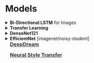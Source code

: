 <h1 id="models">Models</h1>

<div style='width:1000px;margin:auto;'>

<details><summary><b>Bi-Directional LSTM</b> for Images</summary><p><pre><code>from keras.models import Model
from keras.layers import Input, LSTM, GRU, Bidirectional, GlobalMaxPooling1D, Lambda, Concatenate, Dense
import keras.backend as K
import numpy as np
import pandas as pd
import matplotlib.pyplot as plt

if len(K.tensorflow_backend._get_available_gpus()) &gt; 0:
  from keras.layers import CuDNNLSTM as LSTM
  from keras.layers import CuDNNGRU as GRU


def get_mnist(limit=None):
  if not os.path.exists('../large_files'):
    print("You must create a folder called large_files adjacent to the class folder first.")
  if not os.path.exists('../large_files/train.csv'):
    print("Looks like you haven't downloaded the data or it's not in the right spot.")
    print("Please get train.csv from https://www.kaggle.com/c/digit-recognizer")
    print("and place it in the large_files folder.")

  print("Reading in and transforming data...")
  df = pd.read_csv('../large_files/train.csv')
  data = df.values
  np.random.shuffle(data)
  X = data[:, 1:].reshape(-1, 28, 28) / 255.0 # data is from 0..255
  Y = data[:, 0]
  if limit is not None:
    X, Y = X[:limit], Y[:limit]
  return X, Y




# get data
X, Y = get_mnist()

# config
D = 28
M = 15


# input is an image of size 28x28
input_ = Input(shape=(D, D))

# up-down
rnn1 = Bidirectional(LSTM(M, return_sequences=True))
x1 = rnn1(input_) # output is N x D x 2M
x1 = GlobalMaxPooling1D()(x1) # output is N x 2M

# left-right
rnn2 = Bidirectional(LSTM(M, return_sequences=True))

# custom layer
permutor = Lambda(lambda t: K.permute_dimensions(t, pattern=(0, 2, 1)))

x2 = permutor(input_)
x2 = rnn2(x2) # output is N x D x 2M
x2 = GlobalMaxPooling1D()(x2) # output is N x 2M

# put them together
concatenator = Concatenate(axis=1)
x = concatenator([x1, x2]) # output is N x 4M

# final dense layer
output = Dense(10, activation='softmax')(x)

model = Model(inputs=input_, outputs=output)

# testing
# o = model.predict(X)
# print("o.shape:", o.shape)

# compile
model.compile(
  loss='sparse_categorical_crossentropy',
  optimizer='adam',
  metrics=['accuracy']
)

# train
print('Training model...')
r = model.fit(X, Y, batch_size=32, epochs=10, validation_split=0.3)


# plot some data
plt.plot(r.history['loss'], label='loss')
plt.plot(r.history['val_loss'], label='val_loss')
plt.legend()
plt.show()

# accuracies
plt.plot(r.history['acc'], label='acc')
plt.plot(r.history['val_acc'], label='val_acc')
plt.legend()
plt.show()
</code></pre>
</p></details>

<details><summary><b>Transfer Learning</b></summary>
<p><ul>
<li><p><a href="file:///media/mosaab/Volume/Courses/Computer%20Science/Advanced/Machine%20Learning/Udacity/Udacity%20-%20Deep%20Learning%20Nanodegree%20Program/Part%2003-Module%2001-Lesson%2002_Convolutional%20Neural%20Networks/25.%20Transfer%20Learning.html"><b>How to choose Transfer Learning Model</b></a> </p></li>

<li><p><a href="file:///media/mosaab/Volume/Courses/Computer%20Science/Advanced/Machine%20Learning/Udacity/Udacity%20-%20Deep%20Learning%20Nanodegree%20Program/Part%2003-Module%2001-Lesson%2002_Convolutional%20Neural%20Networks/26.%20Transfer%20Learning%20in%20Keras.html"><b>How to use Transfer Learning</b></a> </p></li>

<li><p><a href="https://github.com/alexisbcook/keras_transfer_cifar10/blob/master/Keras_Transfer_CIFAR10.ipynb"><b>1. Inception</b></a> </p></li></ul>

<details><summary><b>2. VGG16</b></summary><p>
<h4>1. Import VGG16</h4>
~~~python
from keras import applications

# This will load the whole VGG16 network, including the top Dense layers.
# Note: by specifying the shape of top layers, input tensor shape is forced
# to be (224, 224, 3), therefore you can use it only on 224x224 images.
vgg_model = applications.VGG16(weights='imagenet', include_top=True)

# If you are only interested in convolution filters. Note that by not
# specifying the shape of top layers, the input tensor shape is (None, None, 3),
# so you can use them for any size of images.
vgg_model = applications.VGG16(weights='imagenet', include_top=False)

# If you want to specify input tensor
from keras.layers import Input
input_tensor = Input(shape=(160, 160, 3))
vgg_model = applications.VGG16(weights='imagenet',
                               include_top=False,
                               input_tensor=input_tensor)

# To see the models' architecture and layer names, run the following
vgg_model.summary()
~~~

<h4>2. Create a new network with bottom layers taken from VGG</h4>
<p>Assume that for some specific task for images with the size (160, 160, 3), you want to use pre-trained bottom layers of VGG, up to layer with the name block2_pool.</p>
~~~python
vgg_model = applications.VGG16(weights='imagenet',
                               include_top=False,
                               input_shape=(160, 160, 3))

# Creating dictionary that maps layer names to the layers
layer_dict = dict([(layer.name, layer) for layer in vgg_model.layers])

# Getting output tensor of the last VGG layer that we want to include
x = layer_dict['block2_pool'].output

# Stacking a new simple convolutional network on top of it    
x = Conv2D(filters=64, kernel_size=(3, 3), activation='relu')(x)
x = MaxPooling2D(pool_size=(2, 2))(x)
x = Flatten()(x)
x = Dense(256, activation='relu')(x)
x = Dropout(0.5)(x)
x = Dense(10, activation='softmax')(x)

# Creating new model. Please note that this is NOT a Sequential() model.
from keras.models import Model
custom_model = Model(input=vgg_model.input, output=x)

# Make sure that the pre-trained bottom layers are not trainable
for layer in custom_model.layers[:7]:
    layer.trainable = False

# Do not forget to compile it
custom_model.compile(loss='categorical_crossentropy',
                     optimizer='rmsprop',
                     metrics=['accuracy'])
~~~
</p></details>

<p>After taking only the convolution base (Top Layers), you have 2 options to proceed:</p>
<ul>
<li>Running the convolutional base over your dataset, recording its output to a
Numpy array on disk, and then using this data as input to a standalone, densely connected classifier similar to those you saw in part 1 of this book. This solution is fast and cheap to run, because it only requires running the convolutional base once for every input image, and the convolutional base is by far the most expensive part of the pipeline. But for the same reason, this technique won’t allow you to use data augmentation.</li><br>

<details><summary><b>Feature Extraction WITHOUT Data Augmentation</b></summary>
<h4>Fetch the pretrained model</h4><pre><code># you can choose from [Xception, Inception V3, ResNet50, VGG16, VGG19, MobileNet, ...]
from tensorflow.keras.applications import VGG16

conv_base = VGG16(weights='imagenet',
                 include_top=False,
                 input_shape=(150, 150, 3))

# weights: specifies the weight checkpoint from which to initialize the model.
# include_top: refers to including (or not) the densely connected layers.
# input_shape: is the shape of the image tensor that you'll feed to the network.  --&gt; This is purely OPTIONAL.
</code></pre>
<h4>Extracting features using the pretrained convolutional base</h4><pre><code>import os
import numpy as np
from tensorflow.keras.preprocessing.image import ImageDataGenerator

base_dir = '/cats_and_dogs_small'
train_dir = os.path.join(base_dir, 'train')
valid_dir = os.path.join(base_dir, 'valid')
test_dri   = os.path.join(base_dir, 'test')

datagen = ImageDataGenerator(rescale=1./255)
batch_size = 20

def extract_features(directory, sample_count):
    # This is the final shape of the conv_base, you can check it by using
    # conv_base.summary()
    features = np.zeros(shape=(sample_count, 4, 4, 512))
    labels     = np.zeros(shape=(sample_count))
    generator = datagen.flow_from_directory(
                        directory,
                        target_size=(150, 150),
                        batch_size=batch_size,
                        class_mode='binary')
    i = 0
    for inputs_batch, labels_batch in generator:
        features_batch = conv_base.predict(inputs_batch)
        features[i*batch_size:(i+1)*batch_size] = features_batch
        labels[i*batch_size:(i+1)*batch_size] = labels_batch
        i += 1
        if i * batch_size &gt;= sample_count:
            break
    return features, labels

# generate features for training, validation, and testing.
# 2000 is the number of training rows.
train_features, train_labels = extract_features(train_dir, 2000)
valid_features, valid_labels = extract_features(valid_dir, 1000)
test_features, test_labels    = extract_features(test_dir, 1000)
</code></pre>

<h4>Change the shape, to feed it to Dense layers</h4><pre><code>train_features = np.reshape(train_features, (2000, 4*4*512))
valid_features = np.reshape(valid_features, (1000, 4*4*512))
test_features  = np.reshape(test_features, (1000, 4*4*512))
</code></pre>

<h4>Create the Dense layers</h4><pre><code>from tensorflow.keras import models, layers, optimizers

mode = models.Sequential()
model.add(layers.Dense(256, activation='relu', input_dim=4*4*512))
model.add(layers.Dropout(0.5))
model.add(layers.Dense(1, activation='sigmoid'))

model.compile(optimizer=optimizers.RMSprop(lr=2e-5),
            loss='binary_crossentropy',
            metrics=['accuracy'])

history = model.fit(train_features, train_labels,
                  epochs=30,
                  batch_size=20,
                  validation_data=(valid_features, valid_labels))
# Training will be fast!
</code></pre>
</details><br><br>
<li>Extending the model you have (conv_base) by adding Dense layers on top, and
running the whole thing end to end on the input data. This will allow you to use
data augmentation, because every input image goes through the convolutional
base every time it’s seen by the model. But for the same reason, this technique is
far more expensive than the first.</li><br>

<details><summary><b>Feature Extraction WITH Data Augmentation</b></summary>
<h4>Fetch the pretrained model</h4><pre><code># you can choose from [Xception, Inception V3, ResNet50, VGG16, VGG19, MobileNet, ...]
from tensorflow.keras.applications import VGG16

conv_base = VGG16(weights='imagenet',
                 include_top=False,
                 input_shape=(150, 150, 3))

# weights: specifies the weight checkpoint from which to initialize the model.
# include_top: refers to including (or not) the densely connected layers.
# input_shape: is the shape of the image tensor that you'll feed to the network.  --&gt; This is purely OPTIONAL.
</code></pre>

<h4>Adding a densly connected classifier on top of convolutional base</h4><pre><code>from tensorflow.keras import models, layers.

model = models.Sequential()
model.add(conv_base)
model.add(layers.Flatten())
model.add(layers.Dense(254, activation='relu'))
model.add(layers.Dense(1, activation='sigmoid'))
</code></pre>

<h4>Freeze the convoluational base's weights</h4><pre><code>print(f"~&gt; Number of trainable weights before freezing conv base: {len(model.trainable_weights}"))

conv_base.trainable = False

print(f"~&gt; Number of trainable weights After freezing conv base: {len(model.trainable_weights}"))
</code></pre>

<h4>Data Augmenation</h4><pre><code>from tensorflow.keras.preprocessing.image import ImageDataGenerator
from tensorflow.keras import optimizers

train_datagen = ImageDataGenerator(
                    rescale=1./255,
                    rotation_range=40,
                    width_shift_range=.2,
                    height_shift_range=.2,
                    shear_range=.2,
                    zoom_range=.2,
                    horizontal_flip=True,
                    fill_mode='nearest')

test_datagen = ImageDataGenerator(rescale=1./255)

train_generator = train_datagen.flow_from_directory(
                    train_dir,
                    target_size=(150, 150),
                    batch_size=20,
                    class_model='binary')

valid_generator = test_datagen.flow_from_directory(
                    valid_dir,
                    target_size=(150, 150),
                    batch_size=20,
                    class_mode='binary')

model.compile(loss='binary_crossentropy',
            optimizer=optimizers.RMSprop(lr=2-e5),
            metrics=['accuracy'])

history = model.fit_generator(
                train_generator,
                steps_per_epoch=100,
                epochs=30,
                validation_data=validation_generator,
                validation_steps=50)
</code></pre>
</p></details></ul>
<details><summary><b>Fine-Tunning</b> a Transfer learning mode</summary>
<ol><li>Add your custom network on top of an already-trained base network</li>
<li>Freeze the base network.</li>
<li>Train the part you added. (Dense Layers)</li>
<li>Unfreeze some layers in the base network.</li>
<li>Jointly train both these layers and the part you added.</li></ol>

<h4>Freezing all layers up to a specific point</h4><pre><code># to know the name of the layers, do the following.
conv_base.summary()

conv_base.trainable = True

set_trainable = False
for layer in conv_base.layers:
    if layer.name == 'block5_conv1':
        set_trainable = True
    if set_trainable:
        layer.trainable = True
    else:
        layer.trainable = False
</code></pre>

<h4>Fine-tuning the model</h4><pre><code># Make sure to use a small learning rate, to avoid changing the weight too much.
model.compile(loss='binary_crossentropy',
            optimizer=optimizers.RMSprop(lr=1e-5),
            metrics=['accuracy'])

history = model.fit_generator(
                train_generator,
                steps_per_epoch=100,
                epochs=100,
                validation_data=validation_generator,
                validation_steps=50)
</code></pre>

<h4>Test the model</h4><pre><code>test_generator = test_datagen.flow_from_directory(
                    test_dir,
                    target_size=(150, 150),
                    batch_size=20,
                    class_mode='binary')

test_loss, test_acc = model.evaluate_generator(test_generator, steps=50)
print(f"test acc: {test_acc}")
</code></pre>
</p></details>
</p></details>
<details><summary><b>DenseNet121</b></summary><p><pre><code>from tensorflow.keras.applications import DenseNet121

def format_path(st):
    return f'{GCS_DS_PATH}/images/{st}.jpg'

test_paths  = test_data.image_id.apply(format_path).values
train_paths = train_data.image_id.apply(format_path).values

train_labels = np.float32(train_data.loc[:, 'healthy':'scab'].values)
train_paths, valid_paths, train_labels, valid_labels =\
    train_test_split(train_paths, train_labels, test_size=0.15, random_state=2020)

def decode_image(filename, label=None, image_size=(512, 512)):
    bits  = tf.io.read_file(filename)
    image = tf.image.decode_jpeg(bits, channels=3)
    image = tf.cast(image, tf.float32) / 255.0
    image = tf.image.resize(image, image_size)

    if label is None:
        return image
    else:
        return image, label

def data_augment(image, label=None):
    image = tf.image.random_flip_left_right(image)
    image = tf.image.random_flip_up_down(image)

    if label is None:
        return image
    else:
        return image, label
</code></pre>

<h4>Setup TPU Configurations</h4><pre><code>AUTO = tf.data.experimental.AUTOTUNE
tpu  = tf.distribute.cluster_resolver.TPUClusterResolver()

tf.config.experimental_connect_to_cluster(tpu)
tf.tpu.experimental.initialize_tpu_system(tpu)
strategy = tf.distribute.experimental.TPUStrategy(tpu)

BATCH_SIZE  = 16 * strategy.num_replicas_in_sync
GCS_DS_PATH = KaggleDatasets().get_gcs_path()
</code></pre>

<h4>Prepare the datasets</h4><pre><code>train_dataset = (
    tf.data.Dataset
    .from_tensor_slices((train_paths, train_labels))
    .map(decode_image, num_parallel_calls=AUTO)
    .map(data_augment, num_parallel_calls=AUTO)
    .repeat()
    .shuffle(512)
    .batch(BATCH_SIZE)
    .prefetch(AUTO)
)

valid_dataset = (
    tf.data.Dataset
    .from_tensor_slices((valid_paths, valid_labels))
    .map(decode_image, num_parallel_calls=AUTO)
    .batch(BATCH_SIZE)
    .cache()
    .prefetch(AUTO)
)

test_dataset = (
    tf.data.Dataset
    .from_tensor_slices(test_paths)
    .map(decode_image, num_parallel_calls=AUTO)
    .batch(BATCH_SIZE)

)
</code></pre>

<h4>Prepare the learning rate strategy</h4><pre><code>def build_lrfn(lr_start=0.00001, lr_max=0.00005,
               lr_min=0.00001,   lr_rampup_epochs=5,
              lr_sustain_epochs=0, lr_exp_decay=.8):
    lr_max = lr_max * strategy.num_replicas_in_sync

    def lrfn(epoch):
        if epoch &lt; lr_rampup_epochs:
            lr = (lr_max - lr_start) / lr_rampup_epochs * epoch + lr_start
        elif epoch &lt; lr_rampup_epochs + lr_sustain_epochs:
            lr = lr_max
        else:
            lr = (lr_max - lr_min) *\
                 lr_exp_decay**(epoch - lr_rampup_epochs\
                               - lr_sustain_epochs) + lr_min
        return lr
    return lrfn

lrfn            = build_lrfn()
STEPS_PER_EPOCH = train_labels.shape[0] // BATCH_SIZE
lr_schedule     = tf.keras.callbacks.LearningRateScheduler(lrfn, verbose=1)
</code></pre>

<h4>Build the model with TPU</h4><pre><code>with strategy.scope():
    model = tf.keras.Sequential([
        DenseNet121(input_shape=(512, 512, 3), weights="imagenet", include_top=False),
        L.GlobalAveragePooling2D(),
        L.Dense(train_labels.shape[1], activation="softmax")
    ])

    model.compile(optimizer="adam",
                  loss="categorical_crossentropy",
                  metrics=["categorical_accuracy"])
    model.summary()

history = model.fit(train_dataset,
                    epochs=EPOCHS,
                    callbacks=[lr_schedule],
                    steps_per_epoch=STEPS_PER_EPOCH,
                    validation_data=valid_dataset)
</code></pre>
</p></details>
<details><summary><b>EfficientNet</b> [imagenet/noisy-student]</summary><p><pre><code>!pip install -q efficientnet
import efficientnet.tfkeras as efn

def format_path(st):
    return f'{GCS_DS_PATH}/images/{st}.jpg'

test_paths  = test_data.image_id.apply(format_path).values
train_paths = train_data.image_id.apply(format_path).values

train_labels = np.float32(train_data.loc[:, 'healthy':'scab'].values)
train_paths, valid_paths, train_labels, valid_labels =\
    train_test_split(train_paths, train_labels, test_size=0.15, random_state=2020)

def decode_image(filename, label=None, image_size=(512, 512)):
    bits  = tf.io.read_file(filename)
    image = tf.image.decode_jpeg(bits, channels=3)
    image = tf.cast(image, tf.float32) / 255.0
    image = tf.image.resize(image, image_size)

    if label is None:
        return image
    else:
        return image, label

def data_augment(image, label=None):
    image = tf.image.random_flip_left_right(image)
    image = tf.image.random_flip_up_down(image)

    if label is None:
        return image
    else:
        return image, label
</code></pre>

<h4>Setup TPU Configurations</h4><pre><code>AUTO = tf.data.experimental.AUTOTUNE
tpu  = tf.distribute.cluster_resolver.TPUClusterResolver()

tf.config.experimental_connect_to_cluster(tpu)
tf.tpu.experimental.initialize_tpu_system(tpu)
strategy = tf.distribute.experimental.TPUStrategy(tpu)

BATCH_SIZE  = 16 * strategy.num_replicas_in_sync
GCS_DS_PATH = KaggleDatasets().get_gcs_path()
</code></pre>

<h4>Prepare the datasets</h4><pre><code>train_dataset = (
    tf.data.Dataset
    .from_tensor_slices((train_paths, train_labels))
    .map(decode_image, num_parallel_calls=AUTO)
    .map(data_augment, num_parallel_calls=AUTO)
    .repeat()
    .shuffle(512)
    .batch(BATCH_SIZE)
    .prefetch(AUTO)
)

valid_dataset = (
    tf.data.Dataset
    .from_tensor_slices((valid_paths, valid_labels))
    .map(decode_image, num_parallel_calls=AUTO)
    .batch(BATCH_SIZE)
    .cache()
    .prefetch(AUTO)
)

test_dataset = (
    tf.data.Dataset
    .from_tensor_slices(test_paths)
    .map(decode_image, num_parallel_calls=AUTO)
    .batch(BATCH_SIZE)

)
</code></pre>

<h4>Prepare the learning rate strategy</h4><pre><code>def build_lrfn(lr_start=0.00001, lr_max=0.00005,
               lr_min=0.00001,   lr_rampup_epochs=5,
              lr_sustain_epochs=0, lr_exp_decay=.8):
    lr_max = lr_max * strategy.num_replicas_in_sync

    def lrfn(epoch):
        if epoch &lt; lr_rampup_epochs:
            lr = (lr_max - lr_start) / lr_rampup_epochs * epoch + lr_start
        elif epoch &lt; lr_rampup_epochs + lr_sustain_epochs:
            lr = lr_max
        else:
            lr = (lr_max - lr_min) *\
                 lr_exp_decay**(epoch - lr_rampup_epochs\
                               - lr_sustain_epochs) + lr_min
        return lr
    return lrfn

lrfn            = build_lrfn()
STEPS_PER_EPOCH = train_labels.shape[0] // BATCH_SIZE
lr_schedule     = tf.keras.callbacks.LearningRateScheduler(lrfn, verbose=1)
</code></pre>

<h4>Build the model with TPU</h4><pre><code># To use "noisy-student", change the weights parameters to "noisy-student".
with strategy.scope():
    model = tf.keras.Sequential([
        efn.EfficientNetB7(input_shape=(512, 512, 3), weights="imagenet", include_top=False),
        L.GlobalAveragePooling2D(),
        L.Dense(train_labels.shape[1], activation="softmax")
    ])

    model.compile(optimizer="adam",
                  loss="categorical_crossentropy",
                  metrics=["categorical_accuracy"])
    model.summary()

history = model.fit(train_dataset,
                    epochs=EPOCHS,
                    callbacks=[lr_schedule],
                    steps_per_epoch=STEPS_PER_EPOCH,
                    validation_data=valid_dataset)
</code></pre>
</p></details>

<div><a href="./notebooks/deepdream.html" style="color:#333;font-size:16px;font-weight:bold;padding:15px">DeepDream</a></div>

<a href="./notebooks/style_transfer.html" style="color:#333;font-size:16px;font-weight:bold;padding:15px">Neural Style Transfer</a>
</div>